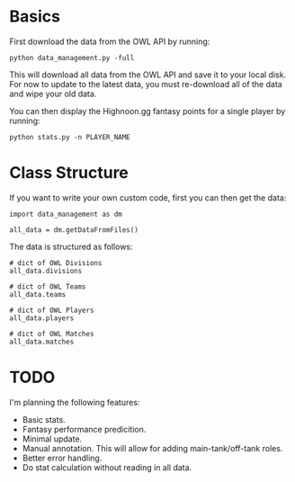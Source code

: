 # Basics
First download the data from the OWL API by running:

	python data_management.py -full

This will download all data from the OWL API and save it to your local disk. For now to update to the latest data, you must re-download all of the data and wipe your old data.

You can then display the Highnoon.gg fantasy points for a single player by running:
	
	python stats.py -n PLAYER_NAME

# Class Structure
If you want to write your own custom code, first you can then get the data:
	
	import data_management as dm

	all_data = dm.getDataFromFiles()

The data is structured as follows:

	# dict of OWL Divisions
	all_data.divisions

	# dict of OWL Teams
	all_data.teams

	# dict of OWL Players
	all_data.players

	# dict of OWL Matches
	all_data.matches

# TODO
I'm planning the following features:
- Basic stats.
- Fantasy performance predicition.
- Minimal update.
- Manual annotation. This will allow for adding main-tank/off-tank roles.
- Better error handling.
- Do stat calculation without reading in all data.